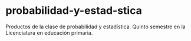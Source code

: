 # probabilidad-y-estad-stica
Productos de la clase de probabilidad y estadística. Quinto semestre en la Licenciatura en educación primaria. 
